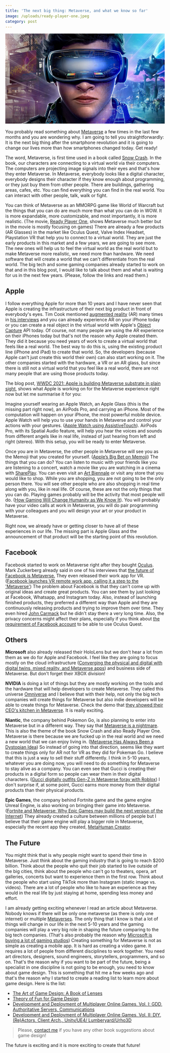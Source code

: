 ```yaml
---
title: 'The next big thing: Metaverse, and what we know so far'
image: /uploads/ready-player-one.jpeg
category: post
---
```


![The picture of Ready Player One main character](/uploads/ready-player-one.jpeg)


You probably read something about [Metaverse](https://tr.wikipedia.org/wiki/Metaverse) a few times in the last few months and you are wondering why. I am going to tell you straightforwardly: It is the next big thing after the smartphone revolution and it is going to change our lives more than how smartphones changed today. Get ready! 

The word, Metaverse, is first time used in a book called [Snow Crash](https://www.goodreads.com/book/show/40651883-snow-crash). In the book, our characters are connecting to a virtual world via their computers. The computers are projecting image signals into their eyes and that's how they enter Metaverse. In Metaverse, everybody looks like a digital character, everybody designs their character if they know enough about programming, or they just buy them from other people. There are buildings, gathering areas, cafes, etc. You can find everything you can find in the real world. You can interact with other people, talk, walk or fight. 

You can think of Metaverse as an MMORPG game like World of Warcraft but the things that you can do are much more than what you can do in WOW. It is more expandable, more customizable, and most importantly, it is more realistic. (The movie, [Ready Player One](https://www.imdb.com/title/tt1677720/), shows Metaverse much better but in the movie is mostly focusing on games) There are already a few products (AR Glasses) in the market like Oculus Quest, Valve Index Headset, Playstation VR that help you to connect to a virtual world. They are just the early products in this market and a few years, we are going to see more. The new ones will help us to feel the virtual world as the real world but to make Metaverse more realistic, we need more than hardware. We need software that will create a world that we can't differentiate from the real world. The big tech and some gaming companies already started to work on that and in this blog post, I would like to talk about them and what is waiting for us in the next few years. (Please, follow the links and read them.)


## Apple


I follow everything Apple for more than 10 years and I have never seen that Apple is creating the infrastructure of their next big product in front of everybody's eyes. Tim Cook mentioned [augmented reality](https://developer.apple.com/augmented-reality/) (AR) many times in [his interviews](https://www.theverge.com/platform/amp/21077484/apple-tim-cook-ar-augmented-reality) and you can already experience AR on your iPhone today or you can create a real object in the virtual world with Apple's [Object Capture](https://developer.apple.com/augmented-reality/object-capture/) API today. Of course, not many people are using the AR experience on their iPhones today but that's not the reason why Apple created them. They did it because you need years of work to create a virtual world that feels like a real world. The best way to do this is, using the existing product line (iPhone and iPad) to create that world. So, the developers (because Apple can't just create this world their own) can also start working on it. The other companies started with the hardware, a VR or an AR glass, but since there is still not a virtual world that you feel like a real world, there are not many people that are using those products today.

The blog post, [WWDC 2021: Apple is building Metaverse substrate in plain sight](https://www.codevoid.net/ruminations/2021/06/20/wwdc-2021-apple-Metaverse-plain-sight.html), shows what Apple is working on for the Metaverse experience right now but let me summarise it for you:

Imagine yourself wearing an Apple Watch, an Apple Glass (this is the missing part right now), an AirPods Pro, and carrying an iPhone. Most of the computation will happen on your iPhone, the most powerful mobile device. Apple Watch will help you to use your hands in Metaverse and control your actions with your gestures. ([Apple Watch using AssistiveTouch](https://www.apple.com/newsroom/2021/05/apple-previews-powerful-software-updates-designed-for-people-with-disabilities/)). AirPods Pro, with its Spatial Audio feature, will help you hear the voices and sounds from different angels like in real life, instead of just hearing from left and right (stereo). With this setup, you will be ready to enter Metaverse. 

Once you are in Metaverse, the other people in Metaverse will see you as the Memoji that you created for yourself. ([Apple’s Big Bet on Memoji](https://www.aboveavalon.com/notes/2021/8/23/apples-big-bet-on-memoji)) The things that you can do? You can listen to music with your friends like you are listening to a concert, watch a movie like you are watching in a cinema with [SharePlay](https://developer.apple.com/shareplay/). You can even visit an [Art Biennale](https://www.nrw-forum.de/en/exhibitions/ar-biennale) or visit any store that you would like to shop. While you are shopping, you are not going to be the only person there. You will see other people who are also shopping in real time along with you, like in real life. Of course, these are not the only things that you can do. Playing games probably will be the activity that most people will do. ([How Gaming Will Change Humanity as We Know It](https://www.bloomberg.com/opinion/articles/2021-09-04/how-gaming-will-change-humanity-as-we-know-it?utm_campaign=opinion&utm_medium=bd&utm_source=applenews)). You will probably have your video calls at work in Metaverse, you will do pair programming with your colleagues and you will design your art or your product in Metaverse.

Right now, we already have or getting closer to have all of these experiences in our life. The missing part is Apple Glass and the announcement of that product will be the starting point of this revolution. 


## Facebook

Facebook started to work on Metaverse right after they bought [Oculus](https://www.oculus.com). Mark Zuckerberg already said in one of his interviews that [the future of Facebook is Metaverse.](https://www.theverge.com/22588022/mark-zuckerberg-facebook-ceo-Metaverse-interview) They even released their work app for VR. ([Facebook launches VR remote work app, calling it a step to the 'Metaverse'](https://www.reuters.com/technology/facebook-launches-vr-remote-work-app-calling-it-step-Metaverse-2021-08-19/)) The problem about Facebook is that they can't come up with original ideas and create great products. You can see them by just looking at Facebook, Whatsapp, and Instagram today. Also, instead of launching finished products, they preferred a different way than Apple and they are continuously releasing products and trying to improve them over time. They even hired [John Carmack](https://en.wikipedia.org/wiki/John_Carmack) but he didn't stay there a very long time. Also, the privacy concerns might affect their plans, especially if you think about [the requirement of Facebook account](https://www.theverge.com/2020/8/19/21375118/oculus-facebook-account-login-data-privacy-controversy-developers-competition) to be able to use Oculus Quest.


## Others

**Microsoft** also already released their HoloLens but we don't hear a lot from them as we do for Apple and Facebook. I feel like they are going to focus mostly on the cloud infrastructure ([Converging the physical and digital with digital twins, mixed reality, and Metaverse apps](https://azure.microsoft.com/en-in/blog/converging-the-physical-and-digital-with-digital-twins-mixed-reality-and-Metaverse-apps/)) and business side of Metaverse. But don't forget their XBOX division!

**NVIDIA** is doing a lot of things but they are mostly working on the tools and the hardware that will help developers to create Metaverse. They called this universe [Omniverse](https://www.nvidia.com/en-us/omniverse/) and I believe that with their help, not only the big tech companies will create things for Metaverse but also indie developers will be able to create things for Metaverse. Check the demo that [they showed their CEO's kitchen in Metaverse](https://blogs.nvidia.com/blog/2021/08/11/omniverse-making-of-gtc/). It is really exciting.

**Niantic**, the company behind Pokemon Go, is also planning to enter into Metaverse but in a different way. They say that [Metaverse is a nightmare](https://nianticlabs.com/blog/real-world-Metaverse/). This is also the theme of the book Snow Crash and also Ready Player One. Metaverse is there because we are fucked up in the real world and we need a new world that we can enjoy living in. ([Metaverse Has Always Been a Dystopian Idea](https://www.vice.com/en/article/v7eqbb/the-Metaverse-has-always-been-a-dystopia)) So instead of going into that direction, seems like they want to create things only for AR not for VR as they did for Pokeman Go. I believe that this is just a way to sell their stuff differently. I think in 5-10 years, whatever you are doing now, you will need to do something for Metaverse to stay alive as a company. You can even see that Gucci is creating their products in a digital form so people can wear them in their digital characters. ([Gucci digitally outfits Gen-Z in Metaverse foray with Roblox](https://apnews.com/article/gucci-roblox-76339d10f139e9b0d39761bd8426c11e)) I don't surprise if, at some point, Gucci earns more money from their digital products than their physical products. 

**Epic Games**, the company behind Fortnite game and the game engine Unreal Engine, is also working on bringing their game into Metaverse. ([Fortnite and Metaverse: Why Epic Games may build the next version of the Internet](https://www.washingtonpost.com/video-games/2020/04/17/fortnite-Metaverse-new-internet/)) They already created a culture between millions of people but I believe that their game engine will play a bigger role in Metaverse, especially the recent app they created, [MetaHuman Creator](https://www.unrealengine.com/en-US/digital-humans).


## The Future

You might think that is why people might want to spend their time in Metaverse. Just think about the gaming industry that is going to reach $200 billion. Think about the people who quit their job started to live outside of the big cities, think about the people who can't go to theaters, opera, art galleries, concerts but want to experience them in the first row. Think about the people who start using TikTok more than Instagram (static image vs. videos). There are a lot of people who like to have an experience as they would in the real life by just staying at home, spending less money and effort.

I am already getting exciting whenever I read an article about Metaverse. Nobody knows if there will be only one metaverse (as there is only one internet) or multiple [Metaverses](https://stratechery.com/2021/Metaverses/). The only thing that I know is that a lot of things will change in our life in the next 5-10 years and the gaming companies will play a very big role in shaping the future comparing to the big tech companies. (That's also probably the reason why [Microsoft is buying a lot of gaming studios](https://www.thegamer.com/xbox-studios-games-list/)) Creating something for Metaverse is not as simple as creating a mobile app. It is hard as creating a video game. It requires a lot of people from different disciplines to work together. You need art directors, designers, sound engineers, storytellers, programmers, and so on. That's the reason why if you want to be part of the future, being a specialist in one discipline is not going to be enough, you need to know about game design. This is something that hit me a few weeks ago and that's the reason why I started to create a reading list to learn more about game design. Here is the list:

- [The Art of Game Design: A Book of Lenses](https://www.amazon.de/-/en/dp/1138632058/)
- [Theory of Fun for Game Design](https://www.amazon.de/-/en/dp/1449363210/)
- [Development and Deployment of Multiplayer Online Games, Vol. I: GDD, Authoritative Servers, Communications](https://www.amazon.de/-/en/dp/3903213063/)
- [Development and Deployment of Multiplayer Online Games, Vol. II: DIY, (Re)Actors, Client Arch., Unity/UE4/ Lumberyard/Urho3D](https://www.amazon.de/dp/3903213160)

> Please, [contact me](mailto:mertbulan@icloud.com) if you have any other book suggestions about game design!

The future is exciting and it is more exciting to create that future!
